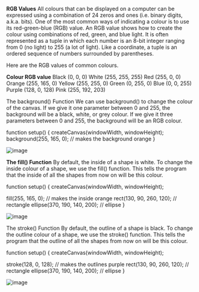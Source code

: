 **RGB Values**
All colours that can be displayed on a computer can be expressed using a combination of 24 zeros and ones (i.e. binary digits, a.k.a. bits). One of the most common ways of indicating a colour is to use its red-green-blue (RGB) value. An RGB value shows how to create the colour using combinations of red, green, and blue light. It is often represented as a tuple in which each number is an 8-bit integer ranging from 0 (no light) to 255 (a lot of light). Like a coordinate, a tuple is an ordered sequence of numbers surrounded by parentheses.

Here are the RGB values of common colours.

**Colour	RGB value**
Black	(0, 0, 0)
White	(255, 255, 255)
Red	(255, 0, 0)
Orange	(255, 165, 0)
Yellow	(255, 255, 0)
Green	(0, 255, 0)
Blue	(0, 0, 255)
Purple	(128, 0, 128)
Pink	(255, 192, 203)

The background() Function
We can use background() to change the colour of the canvas. If we give it one parameter between 0 and 255, the background will be a black, white, or grey colour. If we give it three parameters between 0 and 255, the background will be an RGB colour.

function setup() {
  createCanvas(windowWidth, windowHeight);
  background(255, 165, 0); // makes the background orange
}

![image](https://github.com/Sshiril/Javascript/assets/113382540/1e063ffb-40b9-4259-bce2-41559ce09742)


**The fill() Function**
By default, the inside of a shape is white. To change the inside colour of a shape, we use the fill() function. This tells the program that the inside of all the shapes from now on will be this colour.

function setup() {
  createCanvas(windowWidth, windowHeight);
  
  fill(255, 165, 0); // makes the inside orange
  rect(130, 90, 260, 120); // rectangle
  ellipse(370, 190, 140, 200); // ellipse
}

![image](https://github.com/Sshiril/Javascript/assets/113382540/c4ff668f-da7c-4159-91e5-7bff04ae4085)

The stroke() Function
By default, the outline of a shape is black. To change the outline colour of a shape, we use the stroke() function. This tells the program that the outline of all the shapes from now on will be this colour.

function setup() {
  createCanvas(windowWidth, windowHeight);
  
  stroke(128, 0, 128); // makes the outlines purple
  rect(130, 90, 260, 120); // rectangle
  ellipse(370, 190, 140, 200); // ellipse
}

![image](https://github.com/Sshiril/Javascript/assets/113382540/89b7d672-a5ee-4f5c-8b39-6e510af4b7ad)





